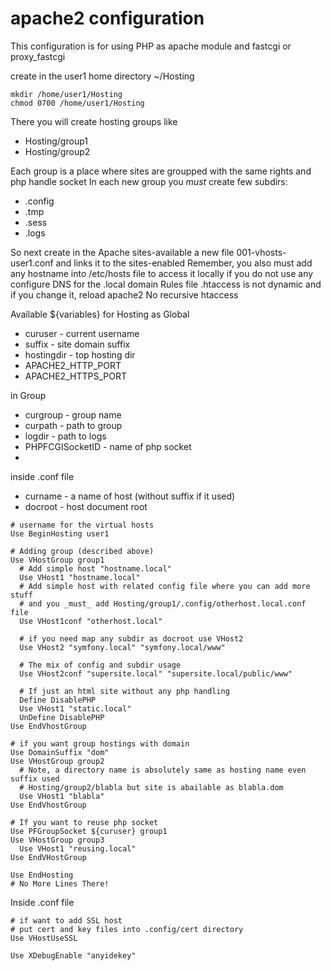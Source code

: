 # apache2 configuration

This configuration is for using PHP as apache module and fastcgi or proxy_fastcgi

create in the user1 home directory ~/Hosting
```
mkdir /home/user1/Hosting
chmod 0700 /home/user1/Hosting
```
There you will create hosting groups like 
* Hosting/group1
* Hosting/group2

Each group is a place where sites are groupped with the same rights and php handle socket
In each new group you _must_ create few subdirs:
* .config
* .tmp
* .sess
* .logs

So next create in the Apache sites-available a new file 001-vhosts-user1.conf and links it to the sites-enabled
Remember, you also must add any hostname into /etc/hosts file to access it locally if you do not use any configure DNS for the .local domain
Rules file .htaccess is not dynamic and if you change it, reload apache2
No recursive htaccess

Available ${variables} for Hosting
as Global
* curuser - current username
* suffix  - site domain suffix
* hostingdir  - top hosting dir
* APACHE2_HTTP_PORT
* APACHE2_HTTPS_PORT


in Group
* curgroup    - group name
* curpath     - path to group
* logdir      - path to logs
* PHPFCGISocketID - name of php socket
* 

inside .conf file
* curname    - a name of host (without suffix if it used)
* docroot    - host document root

```
# username for the virtual hosts
Use BeginHosting user1

# Adding group (described above)
Use VHostGroup group1
  # Add simple host "hostname.local"
  Use VHost1 "hostname.local"
  # Add simple host with related config file where you can add more stuff
  # and you _must_ add Hosting/group1/.config/otherhost.local.conf file
  Use VHost1conf "otherhost.local"
  
  # if you need map any subdir as docroot use VHost2
  Use VHost2 "symfony.local" "symfony.local/www"
  
  # The mix of config and subdir usage
  Use VHost2conf "supersite.local" "supersite.local/public/www"
  
  # If just an html site without any php handling
  Define DisablePHP
  Use VHost1 "static.local"
  UnDefine DisablePHP
Use EndVhostGroup

# if you want group hostings with domain
Use DomainSuffix "dom"
Use VHostGroup group2
  # Note, a directory name is absolutely same as hosting name even suffix used
  # Hosting/group2/blabla but site is abailable as blabla.dom
  Use VHost1 "blabla"
Use EndVhostGroup

# If you want to reuse php socket
Use PFGroupSocket ${curuser} group1
Use VHostGroup group3
  Use VHost1 "reusing.local"
Use EndVHostGroup

Use EndHosting
# No More Lines There!
```

Inside .conf file
```
# if want to add SSL host
# put cert and key files into .config/cert directory
Use VHostUseSSL

Use XDebugEnable "anyidekey"
```
